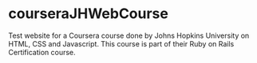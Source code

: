 # courseraJHWebCourse
Test website for a Coursera course done by Johns Hopkins University on HTML, CSS and Javascript.  This course is part of their Ruby on Rails Certification course.
